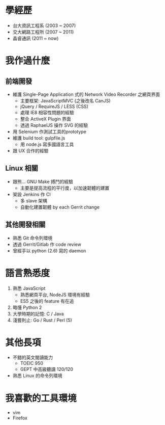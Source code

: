 學經歷
======

- 台大資訊工程系 (2003 ~ 2007)
- 交大網路工程所 (2007 ~ 2011)
- 晶睿通訊 (2011 ~ now)

我作過什麼
==========

前端開發
--------

- 維護 Single-Page Application 式的 Network Video Recorder 之網頁界面
    * 主要框架: JavaScriptMVC (之後改名 CanJS)
    * jQuery / RequireJS / LESS (CSS)
    * 處理 IE8 相容性問題的經驗
    * 整合 ActiveX Plugin 界面
    * 透過 RaphaelJS 操作 SVG 的經驗
- 用 Selenium 作測試工具的prototype
- 維護 build tool: gulpfile.js
    - 用 node.js 寫多國語言工具
- 跟 UX 合作的經驗

Linux 相關
----------

- 跟熊… GNU Make 搏鬥的經驗
    * 主要是提高流程的平行度，以加速韌體的建置
- 架設 Jenkins 作 CI
    * 多 slave 架構
    * 自動化建置韌體 by each Gerrit change

其他開發相關
-----------

- 熟悉 Git 命令列環境
- 透過 Gerrit/Gitlab 作 code review
- 曾經手以 python (2.6) 寫的 daemon

語言熟悉度
==========

1. 熟悉 JavaScript
    - 熟悉網頁平台, NodeJS 環境有經驗
    - ES5 之後的 feature 有在追
2. 略懂 Python 2
3. 大學時期的記憶: C / Java
4. 淺嘗則止: Go / Rust / Perl (5)

其他長項
========

* 不錯的英文閱讀能力
    * TOEIC 950
    * GEPT 中高級聽讀 120/120
* 熟悉 Linux 的命令列環境

我喜歡的工具環境
================

- vim
- Firefox
